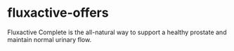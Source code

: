 # fluxactive-offers
 Fluxactive Complete is the all-natural way to support a healthy prostate and maintain normal urinary flow.
